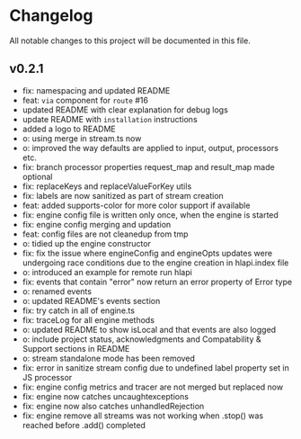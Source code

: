 # Changelog

All notable changes to this project will be documented in this file.

## v0.2.1

- fix: namespacing and updated README
- feat: `via` component for `route` #16
- updated README with clear explanation for debug logs
- update README with `installation` instructions
- added a logo to README
- o: using merge in stream.ts now
- o: improved the way defaults are applied to input, output, processors etc.
- fix: branch processor properties request_map and result_map made optional
- fix: replaceKeys and replaceValueForKey utils
- fix: labels are now sanitized as part of stream creation
- feat: added supports-color for more color support if available
- fix: engine config file is written only once, when the engine is started
- fix: engine config merging and updation
- feat: config files are not cleanedup from tmp
- o: tidied up the engine constructor
- fix: fix the issue where engineConfig and engineOpts updates were undergoing race conditions due to the engine creation in hlapi.index file
- o: introduced an example for remote run hlapi
- fix: events that contain "error" now return an error property of Error type
- o: renamed events
- o: updated README's events section
- fix: try catch in all of engine.ts
- fix: traceLog for all engine methods
- o: updated README to show isLocal and that events are also logged
- o: include project status, acknowledgments  and Compatability & Support sections in README
- o: stream standalone mode has been removed
- fix: error in sanitize stream config due to undefined label property set in JS processor
- fix: engine config metrics and tracer are not merged but replaced now
- fix: engine now catches uncaughtexceptions
- fix: engine now also catches unhandledRejection
- fix: engine remove all streams was not working when .stop() was reached before .add() completed